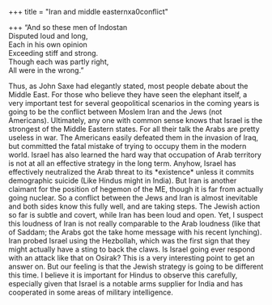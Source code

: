 +++
title = "Iran and middle easternxa0conflict"

+++
“And so these men of Indostan  
Disputed loud and long,  
Each in his own opinion  
Exceeding stiff and strong.  
Though each was partly right,  
All were in the wrong.”

Thus, as John Saxe had elegantly stated, most people debate about the
Middle East. For those who believe they have seen the elephant itself, a
very important test for several geopolitical scenarios in the coming
years is going to be the conflict between Moslem Iran and the Jews (not
Americans). Ultimately, any one with common sense knows that Israel is
the strongest of the Middle Eastern states. For all their talk the Arabs
are pretty useless in war. The Americans easily defeated them in the
invasion of Iraq, but committed the fatal mistake of trying to occupy
them in the modern world. Israel has also learned the hard way that
occupation of Arab territory is not at all an effective strategy in the
long term. Anyhow, Israel has effectively neutralized the Arab threat to
its \*existence\* unless it commits demographic suicide (Like Hindus
might in India). But Iran is another claimant for the position of
hegemon of the ME, though it is far from actually going nuclear. So a
conflict between the Jews and Iran is almost inevitable and both sides
know this fully well, and are taking steps. The Jewish action so far is
subtle and covert, while Iran has been loud and open. Yet, I suspect
this loudness of Iran is not really comparable to the Arab loudness
(like that of Saddam; the Arabs got the take home message with his
recent lynching). Iran probed Israel using the Hezbollah, which was the
first sign that they might actually have a sting to back the claws. Is
Israel going ever respond with an attack like that on Osirak? This is a
very interesting point to get an answer on. But our feeling is that the
Jewish strategy is going to be different this time. I believe it is
important for Hindus to observe this carefully, especially given that
Israel is a notable arms supplier for India and has cooperated in some
areas of military intelligence.
